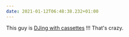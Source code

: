```yaml
---
date: 2021-01-12T06:48:38.232+01:00
---
```

This guy is [DJing with cassettes](https://youtu.be/JJYuUzhqWVo) !!! That's crazy.
